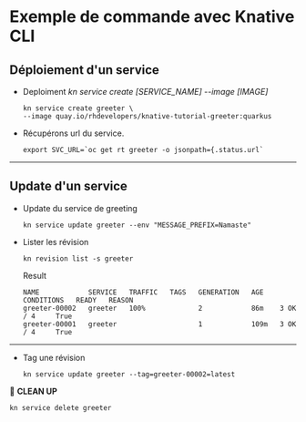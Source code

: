 # Exemple de commande avec Knative CLI


## Déploiement d'un service

* Deploiment _kn service create [SERVICE_NAME] --image [IMAGE]_
    ```
    kn service create greeter \
    --image quay.io/rhdevelopers/knative-tutorial-greeter:quarkus
    ```

* Récupérons url du service.
    ``` 
    export SVC_URL=`oc get rt greeter -o jsonpath={.status.url`
    ```
---
## Update d'un service 

* Update du service de greeting
    ```
    kn service update greeter --env "MESSAGE_PREFIX=Namaste"
    ```

* Lister les révision
    ```
    kn revision list -s greeter
    ```

    Result
    ```
    NAME            SERVICE   TRAFFIC   TAGS   GENERATION   AGE    CONDITIONS   READY   REASON
    greeter-00002   greeter   100%             2            86m    3 OK / 4     True
    greeter-00001   greeter                    1            109m   3 OK / 4     True
    ```
---

* Tag une révision
    ```
    kn service update greeter --tag=greeter-00002=latest
    ```


:construction: __CLEAN UP__
```
kn service delete greeter
```
